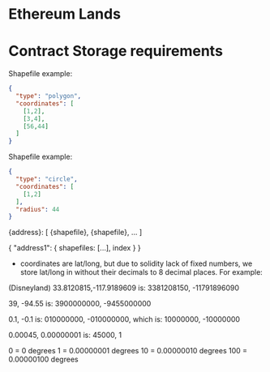 # Ethereum Lands

# Contract Storage requirements

Shapefile example:

```JSON
{
  "type": "polygon",
  "coordinates": [
    [1,2],
    [3,4],
    [56,44]
  ]
}
```

Shapefile example:

```JSON
{
  "type": "circle",
  "coordinates": [
    [1,2]
  ],
  "radius": 44
}
```


{address}: [
  {shapefile},
  {shapefile},
  ...
]

{
  "address1": {
    shapefiles: [...],
    index
  }
}





* coordinates are lat/long, but due to solidity lack of fixed numbers, we store lat/long in without their decimals
to 8 decimal places.  For example:

(Disneyland)
33.8120815,-117.9189609 is:
3381208150, -11791896090

39, -94.55 is:
3900000000, -9455000000

0.1, -0.1 is:
010000000, -010000000, which is:
10000000, -10000000


0.00045, 0.00000001 is:
45000, 1



0   = 0 degrees
1   = 0.00000001 degrees
10  = 0.00000010 degrees
100 = 0.00000100 degrees
